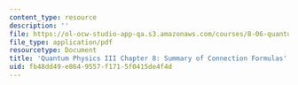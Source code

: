 ```yaml
---
content_type: resource
description: ''
file: https://ol-ocw-studio-app-qa.s3.amazonaws.com/courses/8-06-quantum-physics-iii-spring-2018/fb48dd49e8649557f1715f0415de4f4d_MIT8_06S18ch8.pdf
file_type: application/pdf
resourcetype: Document
title: 'Quantum Physics III Chapter 8: Summary of Connection Formulas'
uid: fb48dd49-e864-9557-f171-5f0415de4f4d
---
```

